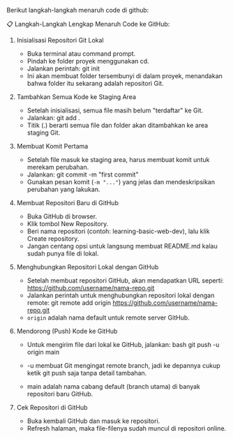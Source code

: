 Berikut langkah-langkah menaruh code di github:

📋 Langkah-Langkah Lengkap Menaruh Code ke GitHub:
1. Inisialisasi Repositori Git Lokal
   - Buka terminal atau command prompt.
   - Pindah ke folder proyek menggunakan cd.
   - Jalankan perintah:
     git init
   - Ini akan membuat folder tersembunyi di dalam proyek, menandakan bahwa folder itu sekarang adalah repositori Git.

2. Tambahkan Semua Kode ke Staging Area
   - Setelah inisialisasi, semua file masih belum "terdaftar" ke Git.
   - Jalankan:
     git add .
   - Titik (.) berarti semua file dan folder akan ditambahkan ke area staging Git.

3. Membuat Komit Pertama
   - Setelah file masuk ke staging area, harus membuat komit untuk merekam perubahan.
   - Jalankan:
     git commit -m "first commit"
   - Gunakan pesan komit (`-m "..."`) yang jelas dan mendeskripsikan perubahan yang lakukan.

4. Membuat Repositori Baru di GitHub
   - Buka GitHub di browser.
   - Klik tombol New Repository.
   - Beri nama repositori (contoh: learning-basic-web-dev), lalu klik Create repository.
   - Jangan centang opsi untuk langsung membuat README.md kalau sudah punya file di lokal.

5. Menghubungkan Repositori Lokal dengan GitHub
   - Setelah membuat repositori GitHub, akan mendapatkan URL seperti:     https://github.com/username/nama-repo.git
   - Jalankan perintah untuk menghubungkan repositori lokal dengan remote:
     git remote add origin https://github.com/username/nama-repo.git
   - `origin` adalah nama default untuk remote server GitHub.

6. Mendorong (Push) Kode ke GitHub
   - Untuk mengirim file dari lokal ke GitHub, jalankan:
     bash
     git push -u origin main
     
   - -u membuat Git mengingat remote branch, jadi ke depannya cukup ketik git push saja tanpa detail tambahan.
   - main adalah nama cabang default (branch utama) di banyak repositori baru GitHub.

7. Cek Repositori di GitHub
   - Buka kembali GitHub dan masuk ke repositori.
   - Refresh halaman, maka file-filenya sudah muncul di repositori online.
